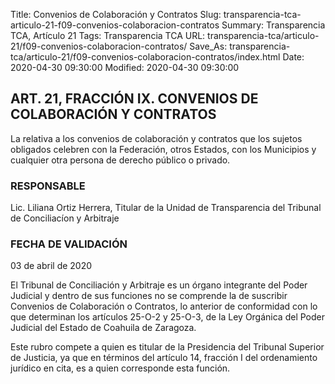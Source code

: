 Title: Convenios de Colaboración y Contratos
Slug: transparencia-tca-articulo-21-f09-convenios-colaboracion-contratos
Summary: Transparencia TCA, Artículo 21
Tags: Transparencia TCA
URL: transparencia-tca/articulo-21/f09-convenios-colaboracion-contratos/
Save_As: transparencia-tca/articulo-21/f09-convenios-colaboracion-contratos/index.html
Date: 2020-04-30 09:30:00
Modified: 2020-04-30 09:30:00


## ART. 21, FRACCIÓN IX. CONVENIOS DE COLABORACIÓN Y CONTRATOS

La relativa a los convenios de colaboración y contratos que los sujetos obligados celebren con la Federación, otros Estados, con los Municipios y cualquier otra persona de derecho público o privado.


### RESPONSABLE

Lic. Liliana Ortiz Herrera, Titular de la Unidad de Transparencia del Tribunal de Conciliacíon y Arbitraje


### FECHA DE VALIDACIÓN

03 de abril de 2020


El Tribunal de Conciliación y Arbitraje es un órgano integrante del Poder Judicial y dentro de sus funciones no se comprende la de suscribir Convenios de Colaboración o Contratos, lo anterior de conformidad con lo que determinan los artículos 25-O-2 y 25-O-3, de la Ley Orgánica del Poder Judicial del Estado de Coahuila de Zaragoza.

Este rubro compete a quien es titular de la Presidencia del Tribunal Superior de Justicia, ya que en términos del artículo 14, fracción I del ordenamiento jurídico en cita,  es a quien corresponde esta función.



